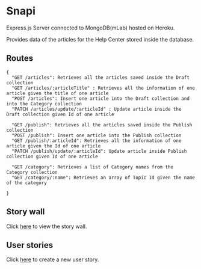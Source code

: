 # Snapi

Express.js Server connected to MongoDB(mLab) hosted on Heroku.

Provides data of the articles for the Help Center stored inside the database.

## Routes

```
{
  "GET /articles": Retrieves all the articles saved inside the Draft collection
  "GET /articles/:articleTitle" : Retrieves all the information of one article given the title of one article
  "POST /articles": Insert one article into the Draft collection and into the Category collection
  "PATCH /articles/update/:articleId" : Update article inside the Draft collection given Id of one article

  "GET /publish": Retrieves all the articles saved inside the Publish collection
  "POST /publish": Insert one article into the Publish collection
  "GET /publish/:articleId": Retrieves all the information of one article given the Id of one article
  "PATCH /publish/update/:articleId": Update article inside Publish collection given Id of one article

  "GET /category": Retrieves a list of Category names from the Category collection
  "GET /category/:name": Retrieves an array of Topic Id given the name of the category

}
```

## Story wall

Click [here](https://github.com/orgs/snaphunters/projects/1) to view the story wall.

## User stories

Click [here](https://github.com/snaphunters/snapi/issues/new?assignees=&labels=user+story&template=user-story.md&title=) to create a new user story.

